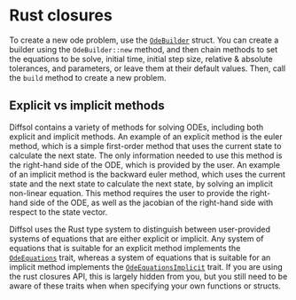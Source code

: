 # Rust closures

To create a new ode problem, use the [`OdeBuilder`](https://docs.rs/diffsol/latest/diffsol/ode_solver/builder/struct.OdeBuilder.html) struct. You can create a builder using the `OdeBuilder::new` method, and then chain methods to set the equations to be solve, initial time, initial step size, relative & absolute tolerances, and parameters, or leave them at their default values. Then, call the `build` method to create a new problem.

## Explicit vs implicit methods

Diffsol contains a variety of methods for solving ODEs, including both explicit and implicit methods. An example of an explicit method is the euler method, which is a simple first-order method that uses the current state to calculate the next state. The only information needed to use this method is the right-hand side of the ODE, which is provided by the user. An example of an implicit method is the backward euler method, which uses the current state and the next state to calculate the next state, by solving an implicit non-linear equation. This method requires the user to provide the right-hand side of the ODE, as well as the jacobian of the right-hand side with respect to the state vector.

Diffsol uses the Rust type system to distinguish between user-provided systems of equations that are either explicit or implicit. Any system of equations that is suitable for an explicit method implements the [`OdeEquations`](https://docs.rs/diffsol/latest/diffsol/ode_solver/equations/trait.OdeEquations.html) trait, whereas a system of equations that is suitable for an implicit method implements the [`OdeEquationsImplicit`](https://docs.rs/diffsol/latest/diffsol/ode_solver/equations/trait.OdeEquationsImplicit.html) trait. If you are using the rust closures API, this is largely hidden from you, but you still need to be aware of these traits when when specifying your own functions or structs.